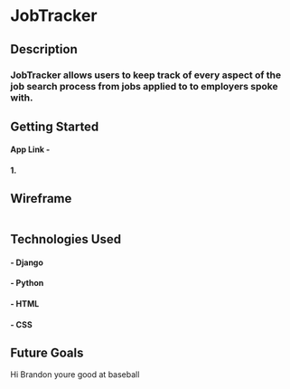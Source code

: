 
# JobTracker
## Description
### JobTracker allows users to keep track of every aspect of the job search process from jobs applied to to employers spoke with.

## Getting Started
#### App Link - 
#### 1. 

## Wireframe
![]()

## Technologies Used
#### - Django
#### - Python
#### - HTML
#### - CSS

## Future Goals

Hi Brandon youre good at baseball
